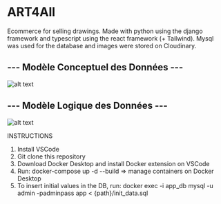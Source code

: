 # ART4All
Ecommerce for selling drawings. Made with python using the django framework and typescript using the react framework (+ Tailwind). Mysql was used for the database and images were stored on Cloudinary.

## --- Modèle Conceptuel des Données ---
![alt text](https://res.cloudinary.com/dafiqfkwf/image/upload/v1718973588/Capture_d_%C3%A9cran_2024-06-21_143908_powmrj.png)

## --- Modèle Logique des Données ---
![alt text](https://res.cloudinary.com/dafiqfkwf/image/upload/v1718873787/Capture_d_%C3%A9cran_2024-06-20_105624_e2vr2v.png)

INSTRUCTIONS
1) Install VSCode
2) Git clone this repository
3) Download Docker Desktop and install Docker extension on VSCode
4) Run: docker-compose up -d --build => manage containers on Docker Desktop
5) To insert initial values in the DB, run: docker exec -i app_db mysql -u admin -padminpass app < {path}/init_data.sql
